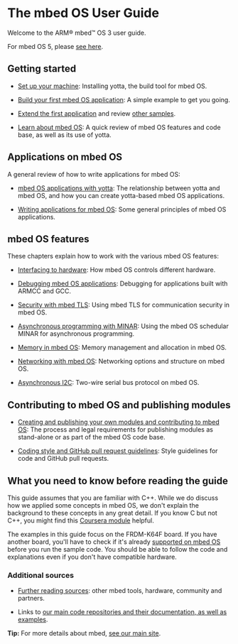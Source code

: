 # The mbed OS User Guide

Welcome to the ARM® mbed™ OS 3 user guide.

For mbed OS 5, please [see here](https://docs.mbed.com/docs/mbed-os-handbook/en/5.1/).

## Getting started

* [Set up your machine](installation.md): Installing yotta, the build tool for mbed OS.

* [Build your first mbed OS application](FirstProjectmbedOS.md): A simple example to get you going.

* [Extend the first application](Extended_LED.md) and review [other samples](GetTheCode).

* [Learn about mbed OS](about_mbed_os.md): A quick review of mbed OS features and code base, as well as its use of yotta.

## Applications on  mbed OS

A general review of how to write applications for mbed OS:

* [mbed OS applications with yotta](Full_Guide/app_on_yotta.md): The relationship between yotta and mbed OS, and how you can create yotta-based mbed OS applications. 

* [Writing applications for mbed OS](Full_Guide/app_on_mbed_os.md): Some general principles of mbed OS applications.

## mbed OS features

These chapters explain how to work with the various mbed OS features:

* [Interfacing to hardware](Full_Guide/Interfacing.md): How mbed OS controls different hardware.

* [Debugging mbed OS applications](Full_Guide/Debugging.md): Debugging for applications built with ARMCC and GCC.

* [Security with mbed TLS](Full_Guide/mbed_tls.md): Using mbed TLS for communication security in mbed OS.

* [Asynchronous programming with MINAR](Full_Guide/MINAR.md): Using the mbed OS schedular MINAR for asynchronous programming. 

* [Memory in mbed OS](Full_Guide/memory.md): Memory management and allocation in mbed OS. 

* [Networking with mbed OS](Full_Guide/networking.md): Networking options and structure on mbed OS.

* [Asynchronous I2C](Full_Guide/I2C.md): Two-wire serial bus protocol on mbed OS.

## Contributing to mbed OS and publishing modules

* [Creating and publishing your own modules and contributing to mbed OS](Full_Guide/contributing.md): The process and legal requirements for publishing modules as stand-alone or as part of the mbed OS code base.

* [Coding style and GitHub pull request guidelines](Full_Guide/Code_Style.md): Style guidelines for code and GitHub pull requests.

## What you need to know before reading the guide

This guide assumes that you are familiar with C++. While we do discuss how we applied some concepts in mbed OS, we don't explain the background to these concepts in any great detail. If you know C but not C++, you might find this [Coursera module](https://www.coursera.org/course/cplusplus4c) helpful.

The examples in this guide focus on the FRDM-K64F board. If you have another board, you'll have to check if it's already [supported on mbed OS](https://www.mbed.com/en/development/hardware/boards/) before you run the sample code. You should be able to follow the code and explanations even if you don't have compatible hardware.

### Additional sources

* [Further reading sources](FurtherReading.md): other mbed tools, hardware, community and partners. 

* Links to [our main code repositories and their documentation, as well as examples](GetTheCode.md).

<span class="tips">**Tip:** For more details about mbed, [see our main site](http://mbed.com/en/about-mbed/what-mbed/).</span>


